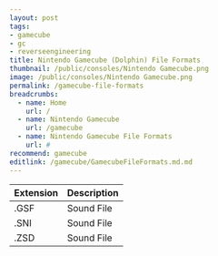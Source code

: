 ```yaml
---
layout: post
tags: 
- gamecube
- gc
- reverseengineering
title: Nintendo Gamecube (Dolphin) File Formats
thumbnail: /public/consoles/Nintendo Gamecube.png
image: /public/consoles/Nintendo Gamecube.png
permalink: /gamecube-file-formats
breadcrumbs:
  - name: Home
    url: /
  - name: Nintendo Gamecube
    url: /gamecube
  - name: Nintendo Gamecube File Formats
    url: #
recommend: gamecube
editlink: /gamecube/GamecubeFileFormats.md.md
---
```


Extension | Description
--- | ---
.GSF | Sound File
.SNI | Sound File
.ZSD | Sound File
